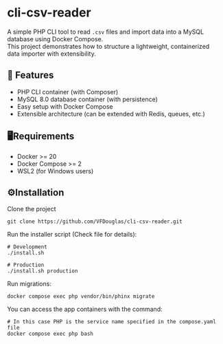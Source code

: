 # cli-csv-reader
A simple PHP CLI tool to read `.csv` files and import data into a MySQL database using Docker Compose.  
This project demonstrates how to structure a lightweight, containerized data importer with extensibility.

## 🚀 Features
- PHP CLI container (with Composer)
- MySQL 8.0 database container (with persistence)
- Easy setup with Docker Compose
- Extensible architecture (can be extended with Redis, queues, etc.)

## 🖥️Requirements
- Docker >= 20
- Docker Compose >= 2
- WSL2 (for Windows users)

## ⚙️Installation

Clone the project
```
git clone https://github.com/VFDouglas/cli-csv-reader.git
```
Run the installer script (Check file for details):
```
# Development
./install.sh

# Production
./install.sh production
```
Run migrations:
```
docker compose exec php vendor/bin/phinx migrate
```

You can access the app containers with the command:
```
# In this case PHP is the service name specified in the compose.yaml file
docker compose exec php bash
```
